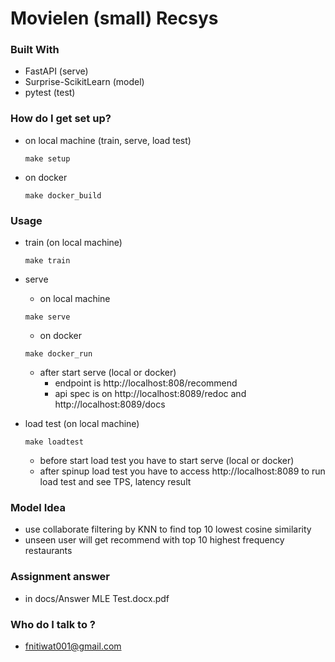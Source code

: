 # Movielen (small) Recsys
### Built With

- FastAPI (serve)
- Surprise-ScikitLearn (model)
- pytest (test)

### How do I get set up?

- on local machine (train, serve, load test)
  ```
  make setup
  ```
- on docker
  ```
  make docker_build
  ```

### Usage

- train (on local machine)

  ```
  make train
  ```

- serve
  - on local machine
  ```
  make serve
  ```
  - on docker
  ```
  make docker_run
  ```
  - after start serve (local or docker)
    - endpoint is http://localhost:808/recommend 
    - api spec is on http://localhost:8089/redoc and http://localhost:8089/docs
- load test (on local machine)
  ```
  make loadtest
  ```
  - before start load test you have to start serve (local or docker)
  - after spinup load test you have to access http://localhost:8089 to run load test and see TPS, latency result


### Model Idea
 - use collaborate filtering by KNN to find top 10 lowest cosine similarity
 - unseen user will get recommend with top 10 highest frequency restaurants

### Assignment answer
 - in docs/Answer MLE Test.docx.pdf

### Who do I talk to ?

- fnitiwat001@gmail.com
